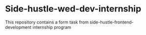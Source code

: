 # Side-hustle-wed-dev-internship
This repository contains a form task from side-hustle-frontend-development internship program
